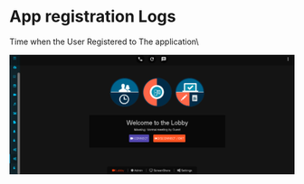 # App registration Logs

Time when the User Registered to The application\

![](../.gitbook/assets/image%20%28112%29.png)

